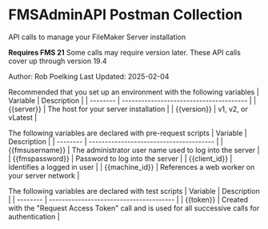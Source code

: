 # FMSAdminAPI Postman Collection
 API calls to manage your FileMaker Server installation

 **Requires FMS 21** 
 Some calls may require version later.
 These API calls cover up through version 19.4

 Author: Rob Poelking
 Last Updated: 2025-02-04

Recommended that you set up an environment with the following variables
| Variable | Description |
| -------- | --------------------------------------- |
| {{server}} | The host for your server installation | 
| {{version}} | v1, v2, or vLatest |

The following variables are declared with pre-request scripts
| Variable | Description |
| -------- | --------------------------------------- |
| {{fmsusername}} | The administrator user name used to log into the server |
| {{fmspassword}} | Password to log into the server |
| {{client_id}} | Identifies a logged in user |
| {{machine_id}} | References a web worker on your server network |

The following variables are declared with test scripts
| Variable | Description |
| -------- | --------------------------------------- |
| {{token}} | Created with the "Request Access Token" call and is used for all successive calls for authentication |


